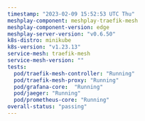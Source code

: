 ```yaml
---
timestamp: "2023-02-09 15:52:53 UTC Thu"
meshplay-component: meshplay-traefik-mesh
meshplay-component-version: edge
meshplay-server-version: "v0.6.50"
k8s-distro: minikube
k8s-version: "v1.23.13"
service-mesh: traefik-mesh
service-mesh-version: ""
tests:
  pod/traefik-mesh-controller: "Running"
  pod/traefik-mesh-proxy: "Running"
  pod/grafana-core:  "Running"
  pod/jaeger: "Running"
  pod/prometheus-core: "Running" 
overall-status: "passing"
---
```

